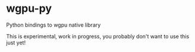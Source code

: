 # wgpu-py

Python bindings to wgpu native library

This is experimental, work in progress, you probably don't want to use this just yet!
